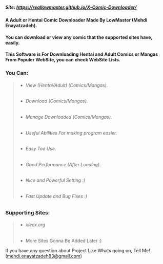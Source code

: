 ##### Site: https://reallowmaster.github.io/X-Comic-Downloader/
#### A Adult or Hentai Comic Downloader Made By LowMaster (Mehdi Enayatzadeh).
#### You can download or view any comic that the supported sites have, easily.

#### This Software is For Downloading Hentai and Adult Comics or Mangas From Populer WebSite, you can check WebSite Lists.

### You Can:
> - ###### View (Hentai/Adult) (Comics/Mangas).
> - ###### Download (Comics/Mangas).
> - ###### Manage Downloaded (Comics/Mangas).
> - ###### Useful Abilities For making program easier.
> - ###### Easy Too Use.
> - ###### Good Performance (After Loading).
> - ###### Nice and Powerful Setting :)
> - ###### Fast Update and Bug Fixes :)

### Supporting Sites:
> - ###### xlecx.org
> - More Sites Gonna Be Added Later :)


If you have any question about Project Like Whats going on, Tell Me! (mehdi.enayatzadeh83@gmail.com)